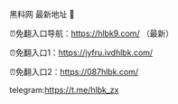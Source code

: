 黑料网 最新地址 👋

⏰免翻入口导航：https://hlbk9.com/ （最新）

⏰免翻入口1：https://jyfru.ivdhlbk.com/

⏰免翻入口2：https://087hlbk.com/

telegram:https://t.me/hlbk_zx
